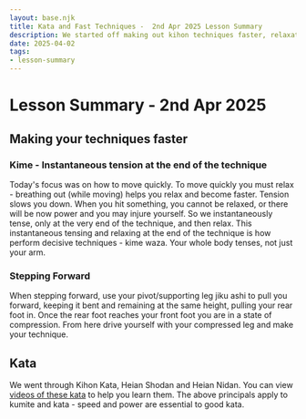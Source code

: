 ```yaml
---
layout: base.njk
title: Kata and Fast Techniques -  2nd Apr 2025 Lesson Summary
description: We started off making out kihon techniques faster, relaxation, pulling the front leg back and compression and expansion. We then finished with kata.
date: 2025-04-02
tags:
- lesson-summary
---
```

# Lesson Summary - 2nd Apr 2025

## Making your techniques faster

### Kime - Instantaneous tension at the end of the technique

Today's focus was on how to move quickly. To move quickly you must relax - breathing out (while moving) helps you relax and become faster. Tension slows you down. When you hit something, you cannot be relaxed, or there will be now power and you may injure yourself. So we instantaneously tense, only at the very end of the technique, and then relax. This instantaneous tensing and relaxing at the end of the technique is how perform decisive techniques - kime waza. Your whole body tenses, not just your arm.

### Stepping Forward

When stepping forward, use your pivot/supporting leg jiku ashi to pull you forward, keeping it bent and remaining at the same height, pulling your rear foot in. Once the rear foot reaches your front foot you are in a state of compression. From here drive yourself with your compressed leg and make your technique.

## Kata

We went through Kihon Kata, Heian Shodan and Heian Nidan. You can view [videos of these kata](/kata/heian/) to help you learn them. The above principals apply to kumite and kata - speed and power are essential to good kata.
